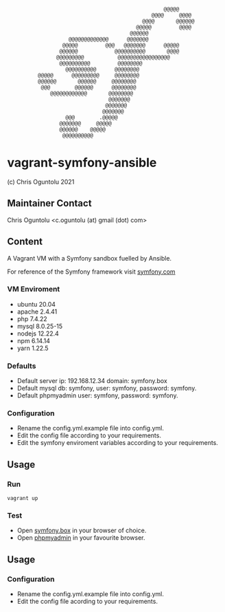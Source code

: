                                                        @@@@@                    
                                                   @@@@     @@@@                
                                                @@@@       @@@@@@               
                                              @@@@@         @@@@                
                                            @@@@@@                              
                        @@@@@@@@@@@@@      @@@@@@@                              
                      @@@@@         @@@   @@@@@@@      @@@@@                    
                     @@@@@@            @@@@@@@@@@       @@@@                    
                    @@@@@@@@@           @@@@@@@@@@@@@@@@@                      
                     @@@@@@@@@@         @@@@@@@@                                
                       @@@@@@@@@@      @@@@@@@@                                 
              @@@@@      @@@@@@@@@     @@@@@@@@                                 
              @@@@@@       @@@@@@     @@@@@@@@                                  
               @@@        @@@@@@      @@@@@@@@                                  
                  @@@@@@@@@@@@       @@@@@@@@                                   
                                     @@@@@@@                                    
                                    @@@@@@@                                     
                                   @@@@@@@                                      
                       @@@        .@@@@@                                        
                     @@@@@@@     @@@@@                                          
                     @@@@@@    @@@@@                                            
                      @@@@@@@@@@                                                
         
# vagrant-symfony-ansible
 (c) Chris Oguntolu 2021

## Maintainer Contact
Chris Oguntolu <c.oguntolu (at) gmail (dot) com>

## Content
A Vagrant VM with a Symfony sandbox fuelled by Ansible. 

For reference of the Symfony framework visit [symfony.com](https://symfony.com/)

### VM Enviroment
* ubuntu 20.04
* apache 2.4.41
* php 7.4.22
* mysql 8.0.25-15
* nodejs 12.22.4
* npm 6.14.14
* yarn 1.22.5

### Defaults
* Default server ip: 192.168.12.34 domain: symfony.box
* Default mysql db: symfony, user: symfony, password: symfony.
* Default phpmyadmin user: symfony, password: symfony.

### Configuration
* Rename the config.yml.example file into config.yml.
* Edit the config file according to your requirements.
* Edit the symfony enviroment variables according to your requirements.

## Usage

### Run
```
vagrant up
```

### Test
* Open [symfony.box](http://symfony.box) in your browser of choice.
* Open [phpmyadmin](http://symfony.box/phpmyadmin) in your favourite browser.

## Usage

### Configuration
* Rename the config.yml.example file into config.yml.
* Edit the config file acording to your requirements.